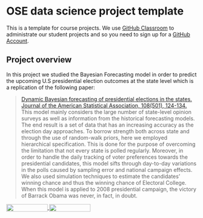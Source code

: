 # OSE data science project template

This is a template for course projects. We use [GitHub Classroom](https://classroom.github.com) to administrate our student projects and so you need to sign up for a [GitHub Account](http://github.com).

## Project overview
In this project we studied the Bayesian Forecasting model in order to predict the upcoming U.S presidential election outcomes at the state level which is a replication of the following paper:
>[Dynamic Bayesian forecasting of presidential elections in the states. Journal of the American Statistical Association, 108(501), 124-134.](https://www.tandfonline.com/doi/abs/10.1080/01621459.2012.737735)
This model mainly considers the large number of state-level opinion surveys as well as information from the historical forecasting models. The end result is a set of data that has an increasing accuracy as the election day approaches. To borrow strength both across state and through the use of random-walk priors, here we employed hierarchical specification. This is done for the purpose of overcoming the limitation that not every state is polled regularly. Moreover, in order to handle the daily tracking of voter preferences towards the presidential candidates, this model sifts through day-to-day variations in the polls caused by sampling error and national campaign effects. We also used simulation techniques to estimate the candidates’ winning chance and thus the winning chance of Electoral College. When this model is applied to 2008 presidential campaign, the victory of Barrack Obama was never, in fact, in doubt.

<a href="https://nbviewer.jupyter.org/github/OpenSourceEconomics/ose-template-course-project/blob/master/example_project.ipynb"
   target="_parent">
   <img align="center"
  src="https://raw.githubusercontent.com/jupyter/design/master/logos/Badges/nbviewer_badge.png"
      width="109" height="20">
</a>
<a href="https://mybinder.org/v2/gh/OpenSourceEconomics/ose-template-course-project/master?filepath=example_project.ipynb"
    target="_parent">
    <img align="center"
       src="https://mybinder.org/badge_logo.svg"
       width="109" height="20">
</a>
